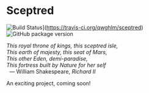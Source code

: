 # Sceptred

![Build Status](https://travis-ci.org/qwghlm/sceptred.svg)](https://travis-ci.org/qwghlm/sceptred)
![GitHub package version](https://img.shields.io/github/package-json/v/qwghlm/sceptred.svg)

_This royal throne of kings, this sceptred isle,_<br>
_This earth of majesty, this seat of Mars,_<br>
_This other Eden, demi-paradise,_<br>
_This fortress built by Nature for her self_<br>
&nbsp;&nbsp;— William Shakespeare, _Richard II_

An exciting project, coming soon!
